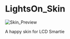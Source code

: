 # LightsOn_Skin
![Skin_Preview](https://github.com/user-attachments/assets/8c68d372-21c3-42c6-9c8e-4919347e60a6)

A happy skin for LCD Smartie
